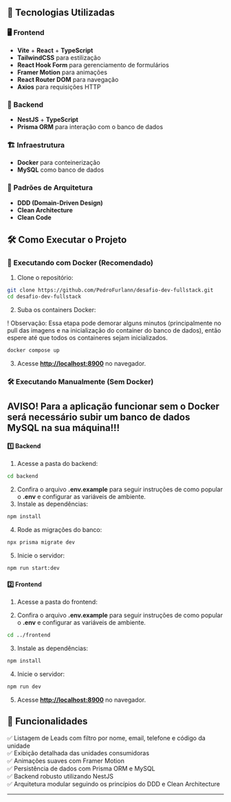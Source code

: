 ## 🚀 Tecnologias Utilizadas

### 🖥 Frontend

- **Vite** + **React** + **TypeScript**
- **TailwindCSS** para estilização
- **React Hook Form** para gerenciamento de formulários
- **Framer Motion** para animações
- **React Router DOM** para navegação
- **Axios** para requisições HTTP

### 🔧 Backend

- **NestJS** + **TypeScript**
- **Prisma ORM** para interação com o banco de dados

### 🏗 Infraestrutura

- **Docker** para conteinerização
- **MySQL** como banco de dados

### 📐 Padrões de Arquitetura

- **DDD (Domain-Driven Design)**
- **Clean Architecture**
- **Clean Code**

## 🛠 Como Executar o Projeto

### 🚀 Executando com Docker (Recomendado)

1. Clone o repositório:

```bash
git clone https://github.com/PedroFurlann/desafio-dev-fullstack.git
cd desafio-dev-fullstack
```

2. Suba os containers Docker:

! Observação: Essa etapa pode demorar alguns minutos (principalmente no pull das imagens e na inicialização do container do banco de dados), então espere até que todos os containeres sejam inicializados.

```bash
docker compose up
```

3. Acesse **[http://localhost:8900](http://localhost:8900)** no navegador.

### 🛠 Executando Manualmente (Sem Docker)

## AVISO! Para a aplicação funcionar sem o Docker será necessário subir um banco de dados MySQL na sua máquina!!!


#### 1️⃣ Backend

1. Acesse a pasta do backend:

```bash
cd backend
```

2. Confira o arquivo **.env.example** para seguir instruções de como popular o **.env** e configurar as variáveis de ambiente.
3. Instale as dependências:

```bash
npm install
```

4. Rode as migrações do banco:


```bash
npx prisma migrate dev
```

5. Inicie o servidor:

```bash
npm run start:dev
```

#### 2️⃣ Frontend

1. Acesse a pasta do frontend:

2. Confira o arquivo **.env.example** para seguir instruções de como popular o **.env** e configurar as variáveis de ambiente.

```bash
cd ../frontend
```

3. Instale as dependências:

```bash
npm install
```

4. Inicie o servidor:

```bash
npm run dev
```

5. Acesse **[http://localhost:8900](http://localhost:8900)** no navegador.

## 📌 Funcionalidades

✅ Listagem de Leads com filtro por nome, email, telefone e código da unidade  
✅ Exibição detalhada das unidades consumidoras  
✅ Animações suaves com Framer Motion  
✅ Persistência de dados com Prisma ORM e MySQL  
✅ Backend robusto utilizando NestJS  
✅ Arquitetura modular seguindo os princípios do DDD e Clean Architecture  

---
